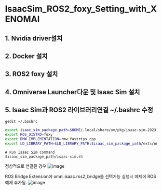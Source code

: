 # IsaacSim_ROS2_foxy_Setting_with_XENOMAI

## 1. Nvidia driver설치
## 2. Docker 설치
## 3. ROS2 foxy 설치
## 4. Omniverse Launcher다운 및 Isaac Sim 설치
## 5. Isaac Sim과 ROS2 라이브러리연결 ~/.bashrc 수정
``` bash
gedit ~/.bashrc
```
``` bash
export isaac_sim_package_path=$HOME/.local/share/ov/pkg/isaac-sim-2023.1.1
export ROS_DISTRO=foxy
export RMW_IMPLEMENTATION=rmw_fastrtps_cpp
export LD_LIBRARY_PATH=$LD_LIBRARY_PATH:$isaac_sim_package_path/exts/omni.isaac.ros2_bridge/foxy/lib
```

```
# Run Isaac Sim command
$isaac_sim_package_path/isaac-sim.sh
```

정상적으로 연결된 경우
![image](https://github.com/MinchangSung0223/IsaacSim_ROS2_foxy_Setting_with_XENOMAI/assets/53217819/09c75628-8b17-49a1-98a4-e6776bf83a3d)


ROS Bridge Extension에 omni.isaac.ros2_bridge를 선택가능 실행시 예제에 ROS예제 추가됨.
![image](https://github.com/MinchangSung0223/IsaacSim_ROS2_foxy_Setting_with_XENOMAI/assets/53217819/333487e8-fd05-40a6-810d-33fe312ded69)




